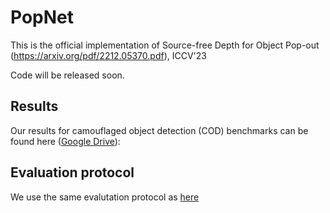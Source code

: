 # PopNet

This is the official implementation of Source-free Depth for Object Pop-out (https://arxiv.org/pdf/2212.05370.pdf), ICCV'23

Code will be released soon.




## Results 
Our results for camouflaged object detection (COD) benchmarks can be found here ([Google Drive](https://drive.google.com/file/d/1m8Ht5A4uzvmvSXhn8hEfMJeam7pvaoia/view?usp=sharing)):

## Evaluation protocol
We use the same evalutation protocol as [here](https://github.com/taozh2017/SPNet/blob/main/test_evaluation_maps.py)


